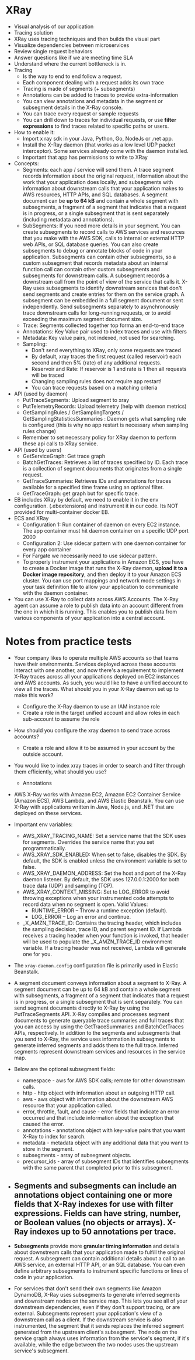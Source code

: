 # XRay

- Visual analysis of our application
- Tracing solution
- XRay uses tracing techniques and then builds the visual part
- Visualize dependencies between microservices
- Review single request behaviors
- Answer questions like if we are meeting time SLA
- Understand where the current bottleneck is in.
- Tracing
    - Is the way to end to end follow a request.
    - Each component dealing with a request adds its own trace
    - Tracing is made of segments (+ subsegments)
    - Annotations can be added to traces to provide extra-information
    - You can view annotations and metadata in the segment or subsegment details in the X-Ray console.
    - You can trace every request or sample requests
    - You can drill down to traces for individual requests, or use **filter expressions** to find traces related to specific paths or users.
- How to enable it:
    - Import x ray sdk in your Java, Python, Go, NodeJs or .net app.
    - Install the X-Ray daemon (that works as a low level UDP packet interceptor). Some services already come with the daemon installed.
    - Important that app has permissions to write to XRay
- Concepts:
    - Segments: each app / service will send them. A trace segment records information about the original request, information about the work that your application does locally, and subsegments with information about downstream calls that your application makes to AWS resources, HTTP APIs, and SQL databases. A segment document can be **up to 64 kB** and contain a whole segment with subsegments, a fragment of a segment that indicates that a request is in progress, or a single subsegment that is sent separately (including metadata and annotations).
    - SubSegments: If you need more details in your segment. You can create subsegments to record calls to AWS services and resources that you make with the AWS SDK, calls to internal or external HTTP web APIs, or SQL database queries. You can also create subsegments to debug or annotate blocks of code in your application. Subsegments can contain other subsegments, so a custom subsegment that records metadata about an internal function call can contain other custom subsegments and subsegments for downstream calls. A subsegment records a downstream call from the point of view of the service that calls it. X-Ray uses subsegments to identify downstream services that don't send segments and create entries for them on the service graph. A subsegment can be embedded in a full segment document or sent independently. Send subsegments separately to asynchronously trace downstream calls for long-running requests, or to avoid exceeding the maximum segment document size.
    - Trace: Segments collected together top forma an end-to-end trace
    - Annotations: Key Value pair used to index traces and use with filters
    - Metadata: Key value pairs, not indexed, not used for searching.
    - Sampling: 
        - Don't send everything to XRay, only some requests are traced
        - By default, xray traces the first request (called reservoir) each second and then 5% (rate) of any additional requests.
        - Reservoir and Rate: If reservoir is 1 and rate is 1 then all requests will be traced
        - Changing sampling rules does not require app restart!
        - You can trace requests based on a matching criteria
- API (used by daemon)
    - PutTraceSegments: Upload segment to xray
    - PutTelemetryRecords: Upload telemetry (help with daemon metrics)
    - GetSamplingRules / GetSamplingTargets / GetSamplingStatisticsSummaries : Daemon gets what sampling rule is configured (this is why no app restart is necessary when sampling rules change)
    - Remember to set necessary policy for XRay daemon to perform these api calls to XRay service.
- API (used by users)
    - GetServiceGraph: Get trace graph
    - BatchGetTraces: Retrieves a list of traces specified by ID. Each trace is a collection of segment documents that originates from a single request.
    - GetTraceSummaries: Retrieves IDs and annotations for traces available for a specified time frame using an optional filter. 
    - GetTraceGraph: get graph but for specific trace.
- EB includes XRay by default, we need to enable it in the env configuration. (.ebextensions) and instrument it in our code. Its NOT provided for multi-container docker EB.
- ECS and XRay
    - Configuration 1: Run container of daemon on every EC2 instance. The app container must hit daemon container on a specific UDP port 2000
    - Configuration 2: Use sidecar pattern with one daemon container for every app container
    - For Fargate we necessarily need to use sidecar pattern.
    - To properly instrument your applications in Amazon ECS, you have to create a Docker image that runs the X-Ray daemon, **upload it to a Docker image repository**, and then deploy it to your Amazon ECS cluster. You can use port mappings and network mode settings in your task definition file to allow your application to communicate with the daemon container.
- You can use X-Ray to collect data across AWS Accounts. The X-Ray agent can assume a role to publish data into an account different from the one in which it is running. This enables you to publish data from various components of your application into a central account.

# Notes from practice tests
- Your company likes to operate multiple AWS accounts so that teams have their environments. Services deployed across these accounts interact with one another, and now there's a requirement to implement X-Ray traces across all your applications deployed on EC2 instances and AWS accounts. As such, you would like to have a unified account to view all the traces. What should you in your X-Ray daemon set up to make this work?
    - Configure the X-Ray daemon to use an IAM instance role
    - Create a role in the target unified account and allow roles in each sub-account to assume the role

- How should you configure the xray daemon to send trace across accounts?
    - Create a role and allow it to be assumed in your account by the outside account.

- You would like to index xray traces in order to search and filter through them efficiently, what should you use? 
    - Annotations

- AWS X-Ray works with Amazon EC2, Amazon EC2 Container Service (Amazon ECS), AWS Lambda, and AWS Elastic Beanstalk. You can use X-Ray with applications written in Java, Node.js, and .NET that are deployed on these services.

- Important env variables:
    - AWS_XRAY_TRACING_NAME: Set a service name that the SDK uses for segments. Overrides the service name that you set programmatically.
    - AWS_XRAY_SDK_ENABLED: When set to false, disables the SDK. By default, the SDK is enabled unless the environment variable is set to false.
    - AWS_XRAY_DAEMON_ADDRESS: Set the host and port of the X-Ray daemon listener. By default, the SDK uses 127.0.0.1:2000 for both trace data (UDP) and sampling (TCP).
    - AWS_XRAY_CONTEXT_MISSING: Set to LOG_ERROR to avoid throwing exceptions when your instrumented code attempts to record data when no segment is open. Valid Values:
        - RUNTIME_ERROR – Throw a runtime exception (default).
        - LOG_ERROR – Log an error and continue.
    - _X_AMZN_TRACE_ID: Contains the tracing header, which includes the sampling decision, trace ID, and parent segment ID. If Lambda receives a tracing header when your function is invoked, that header will be used to populate the _X_AMZN_TRACE_ID environment variable. If a tracing header was not received, Lambda will generate one for you.

-  The `xray-daemon.config` configuration file is primarily used in Elastic Beanstalk.

- A segment document conveys information about a segment to X-Ray. A segment document can be up to 64 kB and contain a whole segment with subsegments, a fragment of a segment that indicates that a request is in progress, or a single subsegment that is sent separately. You can send segment documents directly to X-Ray by using the PutTraceSegments API. X-Ray compiles and processes segment documents to generate queryable trace summaries and full traces that you can access by using the GetTraceSummaries and BatchGetTraces APIs, respectively. In addition to the segments and subsegments that you send to X-Ray, the service uses information in subsegments to generate inferred segments and adds them to the full trace. Inferred segments represent downstream services and resources in the service map.

- Below are the optional subsegment fields: 
    - namespace - aws for AWS SDK calls; remote for other downstream calls.
    - http - http object with information about an outgoing HTTP call.
    - aws - aws object with information about the downstream AWS resource that your application called.
    - error, throttle, fault, and cause - error fields that indicate an error occurred and that include information about the exception that caused the error.
    - annotations - annotations object with key-value pairs that you want X-Ray to index for search.
    - metadata - metadata object with any additional data that you want to store in the segment.
    - subsegments - array of subsegment objects.
    - precursor_ids - array of subsegment IDs that identifies subsegments with the same parent that completed prior to this subsegment.

- Segments and subsegments can include an annotations object containing one or more fields that X-Ray indexes for use with filter expressions. Fields can have string, number, or Boolean values (no objects or arrays). X-Ray indexes **up to 50 annotations per trace.**
    - 

- **Subsegments** provide more **granular timing information** and details about downstream calls that your application made to fulfill the original request. A subsegment can contain additional details about a call to an AWS service, an external HTTP API, or an SQL database. You can even define arbitrary subsegments to instrument specific functions or lines of code in your application.

- For services that don't send their own segments like Amazon DynamoDB, X-Ray uses subsegments to generate inferred segments and downstream nodes on the service map. This lets you see all of your downstream dependencies, even if they don't support tracing, or are external. Subsegments represent your application's view of a downstream call as a client. If the downstream service is also instrumented, the segment that it sends replaces the inferred segment generated from the upstream client's subsegment. The node on the service graph always uses information from the service's segment, if it's available, while the edge between the two nodes uses the upstream service's subsegment.